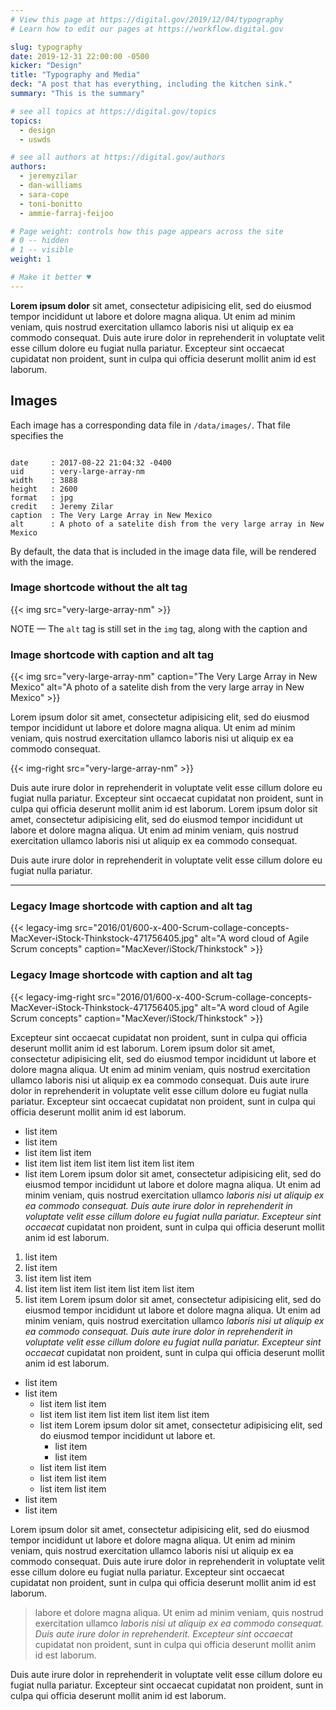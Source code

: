 ```yaml
---
# View this page at https://digital.gov/2019/12/04/typography
# Learn how to edit our pages at https://workflow.digital.gov

slug: typography
date: 2019-12-31 22:00:00 -0500
kicker: "Design"
title: "Typography and Media"
deck: "A post that has everything, including the kitchen sink."
summary: "This is the summary"

# see all topics at https://digital.gov/topics
topics:
  - design
  - uswds

# see all authors at https://digital.gov/authors
authors:
  - jeremyzilar
  - dan-williams
  - sara-cope
  - toni-bonitto
  - ammie-farraj-feijoo

# Page weight: controls how this page appears across the site
# 0 -- hidden
# 1 -- visible
weight: 1

# Make it better ♥
---
```



<strong>Lorem ipsum dolor</strong> sit amet, consectetur adipisicing elit, sed do eiusmod tempor incididunt ut labore et dolore magna aliqua. Ut enim ad minim veniam, quis nostrud exercitation ullamco laboris nisi ut aliquip ex ea commodo consequat. Duis aute irure dolor in reprehenderit in voluptate velit esse cillum dolore eu fugiat nulla pariatur. Excepteur sint occaecat cupidatat non proident, sunt in culpa qui officia deserunt mollit anim id est laborum.

## Images

Each image has a corresponding data file in `/data/images/`. That file specifies the

```

date     : 2017-08-22 21:04:32 -0400
uid      : very-large-array-nm
width    : 3888
height   : 2600
format   : jpg
credit   : Jeremy Zilar
caption  : The Very Large Array in New Mexico
alt      : A photo of a satelite dish from the very large array in New Mexico

```

By default, the data that is included in the image data file, will be rendered with the image.

### Image shortcode without the alt tag

{{< img src="very-large-array-nm" >}}

NOTE — The `alt` tag is still set in the `img` tag, along with the caption and

### Image shortcode with caption and alt tag

{{< img src="very-large-array-nm" caption="The Very Large Array in New Mexico" alt="A photo of a satelite dish from the very large array in New Mexico" >}}


Lorem ipsum dolor sit amet, consectetur adipisicing elit, sed do eiusmod tempor incididunt ut labore et dolore magna aliqua. Ut enim ad minim veniam, quis nostrud exercitation ullamco laboris nisi ut aliquip ex ea commodo consequat.


{{< img-right src="very-large-array-nm" >}}

Duis aute irure dolor in reprehenderit in voluptate velit esse cillum dolore eu fugiat nulla pariatur. Excepteur sint occaecat cupidatat non proident, sunt in culpa qui officia deserunt mollit anim id est laborum. Lorem ipsum dolor sit amet, consectetur adipisicing elit, sed do eiusmod tempor incididunt ut labore et dolore magna aliqua. Ut enim ad minim veniam, quis nostrud exercitation ullamco laboris nisi ut aliquip ex ea commodo consequat.

Duis aute irure dolor in reprehenderit in voluptate velit esse cillum dolore eu fugiat nulla pariatur.

---

### Legacy Image shortcode with caption and alt tag
{{< legacy-img src="2016/01/600-x-400-Scrum-collage-concepts-MacXever-iStock-Thinkstock-471756405.jpg" alt="A word cloud of Agile Scrum concepts" caption="MacXever/iStock/Thinkstock" >}}

### Legacy Image shortcode with caption and alt tag
{{< legacy-img-right src="2016/01/600-x-400-Scrum-collage-concepts-MacXever-iStock-Thinkstock-471756405.jpg" alt="A word cloud of Agile Scrum concepts" caption="MacXever/iStock/Thinkstock" >}}

Excepteur sint occaecat cupidatat non proident, sunt in culpa qui officia deserunt mollit anim id est laborum. Lorem ipsum dolor sit amet, consectetur adipisicing elit, sed do eiusmod tempor incididunt ut labore et dolore magna aliqua. Ut enim ad minim veniam, quis nostrud exercitation ullamco laboris nisi ut aliquip ex ea commodo consequat. Duis aute irure dolor in reprehenderit in voluptate velit esse cillum dolore eu fugiat nulla pariatur. Excepteur sint occaecat cupidatat non proident, sunt in culpa qui officia deserunt mollit anim id est laborum.

- list item
- list item
- list item list item
- list item list item list item list item list item
- list item Lorem ipsum dolor sit amet, consectetur adipisicing elit, sed do eiusmod tempor incididunt ut labore et dolore magna aliqua. Ut enim ad minim veniam, quis nostrud exercitation ullamco _laboris nisi ut aliquip ex ea commodo consequat. Duis aute irure dolor in reprehenderit in voluptate velit esse cillum dolore eu fugiat nulla pariatur. Excepteur sint occaecat_ cupidatat non proident, sunt in culpa qui officia deserunt mollit anim id est laborum.

1. list item
1. list item
1. list item list item
1. list item list item list item list item list item
1. list item Lorem ipsum dolor sit amet, consectetur adipisicing elit, sed do eiusmod tempor incididunt ut labore et dolore magna aliqua. Ut enim ad minim veniam, quis nostrud exercitation ullamco _laboris nisi ut aliquip ex ea commodo consequat. Duis aute irure dolor in reprehenderit in voluptate velit esse cillum dolore eu fugiat nulla pariatur. Excepteur sint occaecat_ cupidatat non proident, sunt in culpa qui officia deserunt mollit anim id est laborum.

- list item
- list item
  - list item list item
  - list item list item list item list item list item
  - list item Lorem ipsum dolor sit amet, consectetur adipisicing elit, sed do eiusmod tempor incididunt ut labore et.
      - list item
      - list item
  - list item list item
  - list item list item
  - list item list item
- list item
- list item

Lorem ipsum dolor sit amet, consectetur adipisicing elit, sed do eiusmod tempor incididunt ut labore et dolore magna aliqua. Ut enim ad minim veniam, quis nostrud exercitation ullamco laboris nisi ut aliquip ex ea commodo consequat. Duis aute irure dolor in reprehenderit in voluptate velit esse cillum dolore eu fugiat nulla pariatur. Excepteur sint occaecat cupidatat non proident, sunt in culpa qui officia deserunt mollit anim id est laborum.

> labore et dolore magna aliqua. Ut enim ad minim veniam, quis nostrud exercitation ullamco _laboris nisi ut aliquip ex ea commodo consequat. Duis aute irure dolor in reprehenderit. Excepteur sint occaecat_ cupidatat non proident, sunt in culpa qui officia deserunt mollit anim id est laborum.

Duis aute irure dolor in reprehenderit in voluptate velit esse cillum dolore eu fugiat nulla pariatur. Excepteur sint occaecat cupidatat non proident, sunt in culpa qui officia deserunt mollit anim id est laborum.
